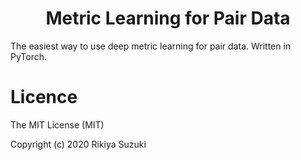<h1 align="center">
  Metric Learning for Pair Data
</h1>
The easiest way to use deep metric learning for pair data. Written in PyTorch.

# Licence

The MIT License (MIT)

Copyright (c) 2020 Rikiya Suzuki
